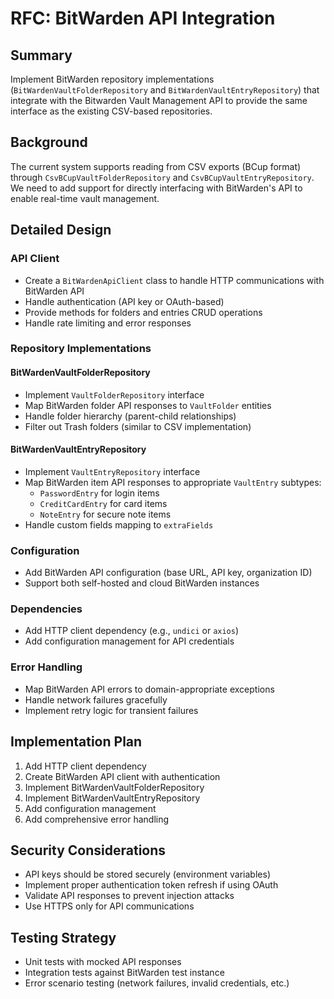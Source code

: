 # RFC: BitWarden API Integration

## Summary

Implement BitWarden repository implementations (`BitWardenVaultFolderRepository` and `BitWardenVaultEntryRepository`) that integrate with the Bitwarden Vault Management API to provide the same interface as the existing CSV-based repositories.

## Background

The current system supports reading from CSV exports (BCup format) through `CsvBCupVaultFolderRepository` and `CsvBCupVaultEntryRepository`. We need to add support for directly interfacing with BitWarden's API to enable real-time vault management.

## Detailed Design

### API Client

- Create a `BitWardenApiClient` class to handle HTTP communications with BitWarden API
- Handle authentication (API key or OAuth-based)
- Provide methods for folders and entries CRUD operations
- Handle rate limiting and error responses

### Repository Implementations

#### BitWardenVaultFolderRepository

- Implement `VaultFolderRepository` interface
- Map BitWarden folder API responses to `VaultFolder` entities
- Handle folder hierarchy (parent-child relationships)
- Filter out Trash folders (similar to CSV implementation)

#### BitWardenVaultEntryRepository

- Implement `VaultEntryRepository` interface
- Map BitWarden item API responses to appropriate `VaultEntry` subtypes:
  - `PasswordEntry` for login items
  - `CreditCardEntry` for card items
  - `NoteEntry` for secure note items
- Handle custom fields mapping to `extraFields`

### Configuration

- Add BitWarden API configuration (base URL, API key, organization ID)
- Support both self-hosted and cloud BitWarden instances

### Dependencies

- Add HTTP client dependency (e.g., `undici` or `axios`)
- Add configuration management for API credentials

### Error Handling

- Map BitWarden API errors to domain-appropriate exceptions
- Handle network failures gracefully
- Implement retry logic for transient failures

## Implementation Plan

1. Add HTTP client dependency
2. Create BitWarden API client with authentication
3. Implement BitWardenVaultFolderRepository
4. Implement BitWardenVaultEntryRepository
5. Add configuration management
6. Add comprehensive error handling

## Security Considerations

- API keys should be stored securely (environment variables)
- Implement proper authentication token refresh if using OAuth
- Validate API responses to prevent injection attacks
- Use HTTPS only for API communications

## Testing Strategy

- Unit tests with mocked API responses
- Integration tests against BitWarden test instance
- Error scenario testing (network failures, invalid credentials, etc.)
